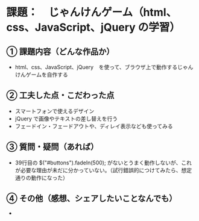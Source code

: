 # 課題：　じゃんけんゲーム（html、css、JavaScript、jQuery の学習）

## ① 課題内容（どんな作品か）
- html、css、JavaScript、jQuery　を使って、ブラウザ上で動作するじゃんけんゲームを自作する

## ② 工夫した点・こだわった点
- スマートフォンで使えるデザイン
- jQuery で画像やテキストの差し替えを行う
- フェードイン・フェードアウトや、ディレイ表示なども使ってみる

## ③ 質問・疑問（あれば）
- 39行目の $("#buttons").fadeIn(500); がないとうまく動作しないが、これが必要な理由が未だに分かっていない。（試行錯誤的につけてみたら、想定通りの動作になった）　

## ④ その他（感想、シェアしたいことなんでも）
- 

